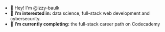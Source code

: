 - 👋 Hey! I'm @izzy-baulk
- 👀 **I’m interested in:** data science, full-stack web development and cybersecurity.
- 🌱 **I’m currently completing:** the full-stack career path on Codecademy
